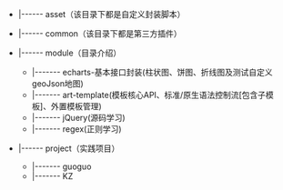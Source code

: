 
+ |------ asset（该目录下都是自定义封装脚本）
+ |------ common（该目录下都是第三方插件）
+ |------ module（目录介绍）

  + |------- echarts-基本接口封装(柱状图、饼图、折线图及测试自定义geoJson地图)
  + |------- art-template(模板核心API、标准/原生语法控制流[包含子模板]、外置模板管理)
  + |------- jQuery(源码学习)
  + |------- regex(正则学习)
  
+ |------ project（实践项目）
    + |------- guoguo
    + |------- KZ

  